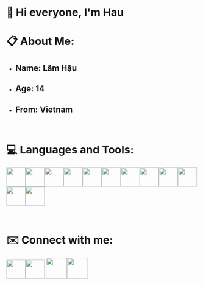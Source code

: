 <h1 text-align: center>👋 Hi everyone, I'm Hau</h1>

<h1>📋 About Me:</h1>
<ul>
    <li><h2>Name: <strong>Lâm Hậu</strong></h2></li>
    <li><h2>Age: <strong>14</strong></h2></li>
    <li><h2>From: <strong>Vietnam </strong></h2></li>
</ul>
<br>
<h1>💻 Languages and Tools:</h1>
<p text-align: left><a href="https://www.python.org/doc/"><img src="https://logos-download.com/wp-content/uploads/2016/10/Python_logo_icon.png" height="50px"></a><a href="https://docs.microsoft.com/en-us/dotnet/csharp/"><img src="https://iconape.com/wp-content/png_logo_vector/c.png" height="50px"></a><a herf="https://docs.oracle.com/en/java/"><img src="https://classes.engineering.wustl.edu/cse231/core/images/2/26/Java.png" height="50px"></a><a href="https://www.ruby-lang.org/en/documentation/"><img src="https://logos-download.com/wp-content/uploads/2016/09/Ruby_logo.png" height="50px"></a><a href="https://developer.mozilla.org/en-US/docs/Web/HTML"><img src="https://logos-download.com/wp-content/uploads/2017/07/HTML5_badge.png" height="50px"></a><a href="https://devdocs.io/css/"><img src="https://cdn1.iconfinder.com/data/icons/logotypes/32/badge-css-3-512.png" height="50px"></a><a herf="https://developer.mozilla.org/en-US/docs/Web/javascript"><img src="https://www.freepnglogos.com/uploads/javascript-png/js-logo-on-yellow-11.png" height="50px"></a><a herf="https://nodejs.org/en/docs/"><img src="https://i0.wp.com/www.netgains.org/wp-content/uploads/2014/01/node_js.png?resize=249%2C287&ssl=1" height="50px"></a><a href="https://kotlinlang.org/docs/home.html"><img src="https://cdn.freebiesupply.com/logos/large/2x/kotlin-1-logo-png-transparent.png" height="50px"></a><a href="https://code.visualstudio.com/Download"><img src="https://cdn.freebiesupply.com/logos/large/2x/visual-studio-code-logo-png-transparent.png" height="50px"></a><a href="https://visualstudio.microsoft.com/fr/downloads/"><img src="https://jamiewest.gallerycdn.vsassets.io/extensions/jamiewest/theme-light-vs-mac/0.4.5/1499506445622/Microsoft.VisualStudio.Services.Icons.Default" height="50px"></a><a href="https://www.jetbrains.com/idea/download/?fromIDE=#section=windows"><img src="https://l3software.com.br/wp-content/uploads/2018/08/IntelliJ_IDEA_Logo.png" height="50px"></a></p>
<br>
<h1>✉️ Connect with me:</h1>
<p text-align: left><a href="https://www.youtube.com/channel/UC-e89VlRA5b96Gdw9kIIMcg"><img src="https://logos-brand.com/wp-content/uploads/2020/06/YouTube-emblem.png" height="50px"></a><a href="https://discord.gg/invites/DUKYBH2p4w"><img src="https://static.miraheze.org/freshwebsiteswiki/a/af/Discord_Logo.png" height="50px"></a>
<a href="https://www.instagram.com/haudayne1805/"><img src="https://images-ext-1.discordapp.net/external/Q_1DD-SZf1T0LEXzObq35JdXB0keyjTgOUFwY3Wj0uk/https/bbandoflowers.org.uk/wp-content/uploads/2019/02/Instagram-Logo.png?width=676&height=676" height="55px"></a><a herf="https://facebook.com/haudaddy"><img src="https://pnggrid.com/wp-content/uploads/2021/05/Facebook-logo-2021.png" height="55px"></a></p>

